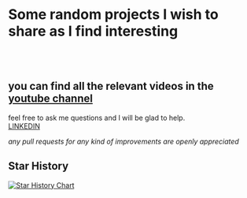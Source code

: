 # Some random projects I wish to share as I find interesting
<br><br>

## you can find all the relevant videos in the [youtube channel](https://www.youtube.com/channel/UC33nD8gkUUAJr36E9di1bDA)

feel free to ask me questions and I will be glad to help.
<br>
<a href="https://www.linkedin.com/in/sinawic/">LINKEDIN</a>

*any pull requests for any kind of improvements are openly appreciated*

## Star History

<a href="https://star-history.com/#sinawic/4yt&Date">
  <picture>
    <source media="(prefers-color-scheme: dark)" srcset="https://api.star-history.com/svg?repos=sinawic/4yt&type=Date&theme=dark" />
    <source media="(prefers-color-scheme: light)" srcset="https://api.star-history.com/svg?repos=sinawic/4yt&type=Date" />
    <img alt="Star History Chart" src="https://api.star-history.com/svg?repos=sinawic/4yt&type=Date" />
  </picture>
</a>

